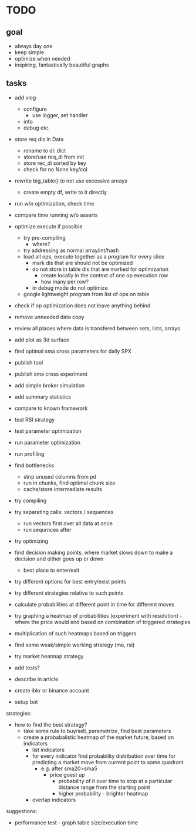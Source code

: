# TODO

## goal

- always day one
- keep simple
- optimize when needed
- inspiring, fantastically beautiful graphs

## tasks

- add vlog
  - configure
    - use logger, set handler
  - info
  - debug etc.

- store req dis in Data
  - rename to di: dict
  - store/use req_di from init
  - store rec_di sorted by key
  - check for no None key/col
- rewrite big_table() to not use excessive areays
  - create empty df, write to it directly

- run w/o optimization, check time
- compare time running w/o asserts

- optimize execute if possible
  - try pre-compiling
    - where?
  - try addressing as normal array/int/hash
  - load all ops, execute together as a program for every slice
    - mark dis that are should not be optimized
    - do not store in table dis that are marked for optimizarion
      - create locally in the context of one op execution row
      - how many per row?
    - in debug mode do not optimize
  - google lightweight program from list of ops on table
- check if op optimization does not leave anything behind

- remove unneeded data copy
- review all places where data is transfered between sets, lists, arrays

- add plot as 3d surface
- find optimal sma cross parameters for daily SPX

- publish tool
- publish sma cross experiment

- add simple broker simulation
- add summary statistics
- compare to known framework

- test RSI strategy
- test parameter optimization
- run parameter optimization

- run profiling
- find bottlenecks
  - strip unused columns from pd
  - run in chunks, find optimal chunk size
  - cache/store intermediate results
- try compiling
- try separating calls: vectors / sequences
  - run vectors first over all data at once
  - run sequrnces after
- try optimizing

- find decision making points, where market slows down to make a decision
  and either goes up or down
  - best place to enter/exit
- try different options for best entry/exist points
- try different strategies relative to such points

- calculate probabilities at different point in time for different moves
- try graphing a heatmap of probabilities (experiment with resolution) -
  where the price would end based on combination of triggered strategies
- multiplication of such heatmaps based on triggers

- find some weak/simple working strategy (ma, rsi)

- try market heatmap strategy

- add tests?

- describe in article
- create ibkr or binance account
- setup bot

strategies:

- how to find the best strategy?
  - take some rule to buy/sell, parametrize, find best parameters
  - create a probabalistic heatmap of the market future, based on indicators
    - list indicators
    - for every indicator find probability distribution over time for
      predicting a market move from current point to some quadrant
      - e.g. after sma20>sma5
        - price goest up
          - probability of it over time to stop at a particular distance range
            from the starting point
          - higher probability - brighter heatmap
    - overlap indicators

suggestions:

- performance test - graph table size/execution time
